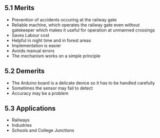 ## 5.1 Merits
* Prevention of accidents occuring at the railway gate
* Reliable machine, which operates the railway gate even without gatekeeper which makes it useful for operation at unmanned crossings
* Saves Labour cost
* Helpful in night time and in forest areas
* Implementation is easier
* Avoids manual errors
* The mechanism works on a simple principle

## 5.2 Demerits

* The Arduino board is a delicate device so it has to be handled carefully
* Sometimes the sensor may fail to detect
* Accuracy may be a problem

## 5.3 Applications

* Railways
* Industries
* Schools and College Junctions
